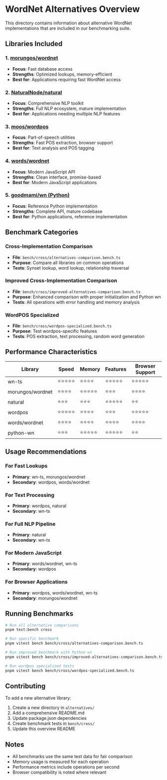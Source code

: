 # WordNet Alternatives Overview

This directory contains information about alternative WordNet implementations that are included in our benchmarking suite.

## Libraries Included

### 1. [morungos/wordnet](morungos-wordnet/README.md)
- **Focus**: Fast database access
- **Strengths**: Optimized lookups, memory-efficient
- **Best for**: Applications requiring fast WordNet access

### 2. [NaturalNode/natural](natural/README.md)
- **Focus**: Comprehensive NLP toolkit
- **Strengths**: Full NLP ecosystem, mature implementation
- **Best for**: Applications needing multiple NLP features

### 3. [moos/wordpos](wordpos/README.md)
- **Focus**: Part-of-speech utilities
- **Strengths**: Fast POS extraction, browser support
- **Best for**: Text analysis and POS tagging

### 4. [words/wordnet](words-wordnet/README.md)
- **Focus**: Modern JavaScript API
- **Strengths**: Clean interface, promise-based
- **Best for**: Modern JavaScript applications

### 5. [goodmami/wn (Python)](python-wn/README.md)
- **Focus**: Reference Python implementation
- **Strengths**: Complete API, mature codebase
- **Best for**: Python applications, reference implementation

## Benchmark Categories

### Cross-Implementation Comparison
- **File**: `bench/cross/alternatives-comparison.bench.ts`
- **Purpose**: Compare all libraries on common operations
- **Tests**: Synset lookup, word lookup, relationship traversal

### Improved Cross-Implementation Comparison
- **File**: `bench/cross/improved-alternatives-comparison.bench.ts`
- **Purpose**: Enhanced comparison with proper initialization and Python wn
- **Tests**: All operations with error handling and memory analysis

### WordPOS Specialized
- **File**: `bench/cross/wordpos-specialized.bench.ts`
- **Purpose**: Test wordpos-specific features
- **Tests**: POS extraction, text processing, random word generation

## Performance Characteristics

| Library | Speed | Memory | Features | Browser Support |
|---------|-------|--------|----------|-----------------|
| wn-ts | ⭐⭐⭐⭐⭐ | ⭐⭐⭐⭐ | ⭐⭐⭐⭐⭐ | ⭐⭐⭐⭐⭐ |
| morungos/wordnet | ⭐⭐⭐⭐ | ⭐⭐⭐⭐⭐ | ⭐⭐⭐ | ⭐⭐⭐⭐ |
| natural | ⭐⭐⭐ | ⭐⭐⭐ | ⭐⭐⭐⭐⭐ | ⭐⭐ |
| wordpos | ⭐⭐⭐⭐⭐ | ⭐⭐⭐⭐ | ⭐⭐⭐ | ⭐⭐⭐⭐⭐ |
| words/wordnet | ⭐⭐⭐⭐ | ⭐⭐⭐⭐ | ⭐⭐⭐⭐ | ⭐⭐⭐⭐ |
| python-wn | ⭐⭐⭐ | ⭐⭐⭐⭐⭐ | ⭐⭐⭐⭐⭐ | ⭐⭐ |

## Usage Recommendations

### For Fast Lookups
- **Primary**: wn-ts, morungos/wordnet
- **Secondary**: wordpos, words/wordnet

### For Text Processing
- **Primary**: wordpos, natural
- **Secondary**: wn-ts

### For Full NLP Pipeline
- **Primary**: natural
- **Secondary**: wn-ts

### For Modern JavaScript
- **Primary**: words/wordnet, wn-ts
- **Secondary**: wordpos

### For Browser Applications
- **Primary**: wordpos, words/wordnet, wn-ts
- **Secondary**: morungos/wordnet

## Running Benchmarks

```bash
# Run all alternative comparisons
pnpm test:bench cross

# Run specific benchmark
pnpm vitest bench bench/cross/alternatives-comparison.bench.ts

# Run improved benchmark with Python wn
pnpm vitest bench bench/cross/improved-alternatives-comparison.bench.ts

# Run wordpos specialized tests
pnpm vitest bench bench/cross/wordpos-specialized.bench.ts
```

## Contributing

To add a new alternative library:

1. Create a new directory in `alternatives/`
2. Add a comprehensive README.md
3. Update package.json dependencies
4. Create benchmark tests in `bench/cross/`
5. Update this overview README

## Notes

- All benchmarks use the same test data for fair comparison
- Memory usage is measured for each operation
- Performance metrics include operations per second
- Browser compatibility is noted where relevant 
